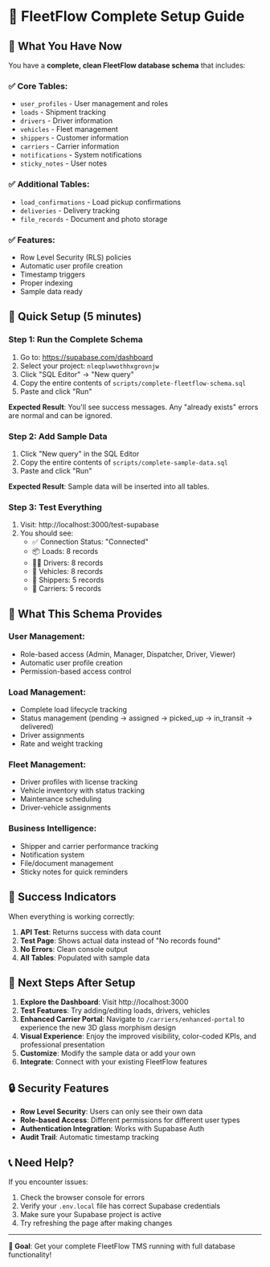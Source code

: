 # 🚛 FleetFlow Complete Setup Guide

## 🎯 What You Have Now

You have a **complete, clean FleetFlow database schema** that includes:

### ✅ **Core Tables:**
- `user_profiles` - User management and roles
- `loads` - Shipment tracking
- `drivers` - Driver information
- `vehicles` - Fleet management
- `shippers` - Customer information
- `carriers` - Carrier information
- `notifications` - System notifications
- `sticky_notes` - User notes

### ✅ **Additional Tables:**
- `load_confirmations` - Load pickup confirmations
- `deliveries` - Delivery tracking
- `file_records` - Document and photo storage

### ✅ **Features:**
- Row Level Security (RLS) policies
- Automatic user profile creation
- Timestamp triggers
- Proper indexing
- Sample data ready

## 🚀 **Quick Setup (5 minutes)**

### **Step 1: Run the Complete Schema**
1. Go to: https://supabase.com/dashboard
2. Select your project: `nleqplwwothhxgrovnjw`
3. Click "SQL Editor" → "New query"
4. Copy the entire contents of `scripts/complete-fleetflow-schema.sql`
5. Paste and click "Run"

**Expected Result**: You'll see success messages. Any "already exists" errors are normal and can be ignored.

### **Step 2: Add Sample Data**
1. Click "New query" in the SQL Editor
2. Copy the entire contents of `scripts/complete-sample-data.sql`
3. Paste and click "Run"

**Expected Result**: Sample data will be inserted into all tables.

### **Step 3: Test Everything**
1. Visit: http://localhost:3000/test-supabase
2. You should see:
   - ✅ Connection Status: "Connected"
   - 📦 Loads: 8 records
   - 👨‍💼 Drivers: 8 records
   - 🚛 Vehicles: 8 records
   - 🏢 Shippers: 5 records
   - 🚚 Carriers: 5 records

## 🔧 **What This Schema Provides**

### **User Management:**
- Role-based access (Admin, Manager, Dispatcher, Driver, Viewer)
- Automatic user profile creation
- Permission-based access control

### **Load Management:**
- Complete load lifecycle tracking
- Status management (pending → assigned → picked_up → in_transit → delivered)
- Driver assignments
- Rate and weight tracking

### **Fleet Management:**
- Driver profiles with license tracking
- Vehicle inventory with status tracking
- Maintenance scheduling
- Driver-vehicle assignments

### **Business Intelligence:**
- Shipper and carrier performance tracking
- Notification system
- File/document management
- Sticky notes for quick reminders

## 🎉 **Success Indicators**

When everything is working correctly:

1. **API Test**: Returns success with data count
2. **Test Page**: Shows actual data instead of "No records found"
3. **No Errors**: Clean console output
4. **All Tables**: Populated with sample data

## 🚀 **Next Steps After Setup**

1. **Explore the Dashboard**: Visit http://localhost:3000
2. **Test Features**: Try adding/editing loads, drivers, vehicles
3. **Enhanced Carrier Portal**: Navigate to `/carriers/enhanced-portal` to experience the new 3D glass morphism design
4. **Visual Experience**: Enjoy the improved visibility, color-coded KPIs, and professional presentation
5. **Customize**: Modify the sample data or add your own
6. **Integrate**: Connect with your existing FleetFlow features

## 🔒 **Security Features**

- **Row Level Security**: Users can only see their own data
- **Role-based Access**: Different permissions for different user types
- **Authentication Integration**: Works with Supabase Auth
- **Audit Trail**: Automatic timestamp tracking

## 📞 **Need Help?**

If you encounter issues:
1. Check the browser console for errors
2. Verify your `.env.local` file has correct Supabase credentials
3. Make sure your Supabase project is active
4. Try refreshing the page after making changes

---

**🎯 Goal**: Get your complete FleetFlow TMS running with full database functionality!
